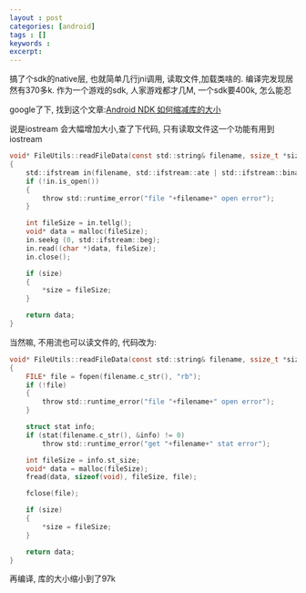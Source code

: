 ```yaml
---
layout : post
categories: [android]
tags : []
keywords : 
excerpt: 
---
```



搞了个sdk的native层, 也就简单几行jni调用, 读取文件,加载类啥的. 编译完发现居然有370多k. 作为一个游戏的sdk, 人家游戏都才几M, 一个sdk要400k, 怎么能忍

google了下, 找到这个文章:[Android NDK 如何缩减库的大小](http://www.cnblogs.com/octave/p/4454205.html)

说是iostream 会大幅增加大小,查了下代码, 只有读取文件这一个功能有用到iostream

```c
void* FileUtils::readFileData(const std::string& filename, ssize_t *size)
{
	std::ifstream in(filename, std::ifstream::ate | std::ifstream::binary);
	if (!in.is_open())
	{
		throw std::runtime_error("file "+filename+" open error");
	}

	int fileSize = in.tellg();
	void* data = malloc(fileSize);
	in.seekg (0, std::ifstream::beg);
	in.read((char *)data, fileSize);
	in.close();

	if (size)
	{
		*size = fileSize;
	}

	return data;
}
```

当然嘛, 不用流也可以读文件的, 代码改为:

```c
void* FileUtils::readFileData(const std::string& filename, ssize_t *size)
{
    FILE* file = fopen(filename.c_str(), "rb");
    if (!file)
    {
        throw std::runtime_error("file "+filename+" open error");
    }

    struct stat info;
    if (stat(filename.c_str(), &info) != 0)
        throw std::runtime_error("get "+filename+" stat error");

    int fileSize = info.st_size;
    void* data = malloc(fileSize);
    fread(data, sizeof(void), fileSize, file);

    fclose(file);

	if (size)
	{
		*size = fileSize;
	}

	return data;
}
```

再编译, 库的大小缩小到了97k

